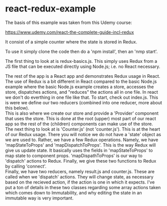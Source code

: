 # react-redux-example

The basis of this example was taken from this Udemy course:

https://www.udemy.com/react-the-complete-guide-incl-redux

It consist of a simple counter where the state is stored in Redux.

To use it simply clone the code then do a 'npm install', then an 'nmp start'.  

The first thing to look at is redux-basics.js.  This simply uses 
Redux from a JS file that can be executed directly using Node.js; i.e.
no React necessary.

The rest of the app is a React app and demonstrates Redux usage in 
React.  The use of Redux is a bit different in React compared to 
the basic Node.js example where the basic Node.js example creates a
store, accesses the store, dispatches actions, and "reduces" the
actions all in one file.  In react we don't do everthing in one file
like that.
To start, check out index.js.  This is were we define our two 
reducers (combined into one reducer, more about this below).  
This is also where we create our store and
provide a 'Provider' component that uses the store.  This is done at
the root (upper) most part of our react app so the rest of the (children)
components can make use of the store.  
The next thing to look at is 'Counter.js' (not 'counter.js').  This is at 
the heart of our Redux usage.  There you will notice we do not have a
'state' object as we are used to.  Rather, we have a few Redux operations.
Namely, we have 'mapStateToProps' and 'mapDispatchToProps'.  This is the
way Redux will give us update state.  It basically uses the fields in
'mapStateToProps' to map state to component props.  'mapDispathToProps' is
our way to 'dispatch' actions to Redux.  Finally, we give these two functions
to Redux by calling 'connect'.  
Finally, we have two reducers, namely result.js and counter.js.  These 
are called when we 'dispatch' actions.  They will change state, as necessary
based on the recieved action, if the action is one in which it expects.
I've put a ton of details in these two classes regarding some array actions
taken which comes down to Immutability, and why editing the state in an
immutable way is very important.
